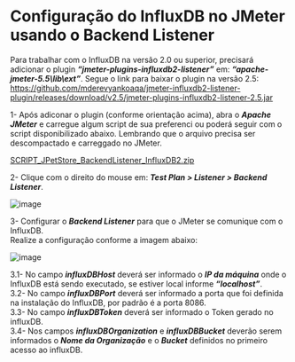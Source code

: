# Configuração do InfluxDB no JMeter usando o Backend Listener

Para trabalhar com o InfluxDB na versão 2.0 ou superior, precisará adicionar o plugin ***“jmeter-plugins-influxdb2-listener”*** em: ***“apache-jmeter-5.5\lib\ext”***. Segue o link para baixar o plugin na versão 2.5:  
https://github.com/mderevyankoaqa/jmeter-influxdb2-listener-plugin/releases/download/v2.5/jmeter-plugins-influxdb2-listener-2.5.jar

1- Após adiconar o plugin (conforme orientação acima), abra o ***Apache JMeter*** e carregue algum script de sua preferenci ou poderá seguir com o script disponibilizado abaixo. Lembrando que o arquivo precisa ser descompactado  e carreggado no JMeter.

[SCRIPT_JPetStore_BackendListener_InfluxDB2.zip](https://github.com/leandrogf1980/config_InfluxDB_in_JMeter_using_BackendListener/files/11133481/SCRIPT_JPetStore_BackendListener_InfluxDB2.zip)

2- Clique com o direito do mouse em: ***Test Plan > Listener > Backend Listener***.

![image](https://user-images.githubusercontent.com/126198206/221881066-a7c9a1f8-033a-44ab-b78b-ac3337b9d659.png)

3- Configurar o ***Backend Listener*** para que o JMeter se comunique com o InfluxDB.  
Realize a configuração conforme a imagem abaixo:

![image](https://user-images.githubusercontent.com/126198206/221884326-eb2a9d13-19c9-4397-b580-00bbcc44d84a.png)

3.1- No campo ***influxDBHost*** deverá ser informado o ***IP da máquina*** onde o InfluxDB está sendo executado, se estiver local informe ***“localhost”***.  
3.2- No campo ***influxDBPort*** deverá ser informado a porta que foi definida na instalação do InfluxDB, por padrão é a porta 8086.  
3.3- No campo ***influxDBToken*** deverá ser informado o Token gerado no influxDB.  
3.4- Nos campos ***influxDBOrganization*** e ***influxDBBucket*** deverão serem informados o ***Nome da Organização*** e o ***Bucket*** definidos no primeiro acesso ao influxDB.
